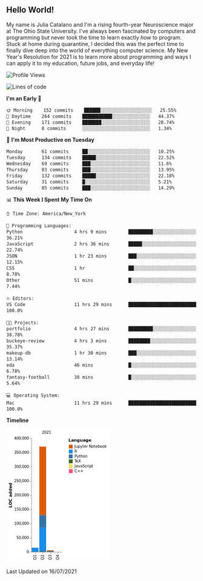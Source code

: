 ## Hello World!

My name is Julia Catalano and I'm a rising fourth-year Neuroscience major at The Ohio State University. I've always been fascinated by computers and programming but never took the time to learn exactly *how* to program. Stuck at home during quarantine, I decided this was the perfect time to finally dive deep into the world of everything computer science. My New Year's Resolution for 2021 is to learn more about programming and ways I can apply it to my education, future jobs, and everyday life! 





<!--START_SECTION:waka-->
![Profile Views](http://img.shields.io/badge/Profile%20Views-136-blue)

![Lines of code](https://img.shields.io/badge/From%20Hello%20World%20I%27ve%20Written-391197%20lines%20of%20code-blue)

**I'm an Early 🐤** 

```text
🌞 Morning    152 commits    ██████░░░░░░░░░░░░░░░░░░░   25.55% 
🌆 Daytime    264 commits    ███████████░░░░░░░░░░░░░░   44.37% 
🌃 Evening    171 commits    ███████░░░░░░░░░░░░░░░░░░   28.74% 
🌙 Night      8 commits      ░░░░░░░░░░░░░░░░░░░░░░░░░   1.34%

```
📅 **I'm Most Productive on Tuesday** 

```text
Monday       61 commits     ██░░░░░░░░░░░░░░░░░░░░░░░   10.25% 
Tuesday      134 commits    █████░░░░░░░░░░░░░░░░░░░░   22.52% 
Wednesday    69 commits     ███░░░░░░░░░░░░░░░░░░░░░░   11.6% 
Thursday     83 commits     ███░░░░░░░░░░░░░░░░░░░░░░   13.95% 
Friday       132 commits    █████░░░░░░░░░░░░░░░░░░░░   22.18% 
Saturday     31 commits     █░░░░░░░░░░░░░░░░░░░░░░░░   5.21% 
Sunday       85 commits     ███░░░░░░░░░░░░░░░░░░░░░░   14.29%

```


📊 **This Week I Spent My Time On** 

```text
⌚︎ Time Zone: America/New_York

💬 Programming Languages: 
Python                   4 hrs 9 mins        █████████░░░░░░░░░░░░░░░░   36.21% 
JavaScript               2 hrs 36 mins       █████░░░░░░░░░░░░░░░░░░░░   22.74% 
JSON                     1 hr 23 mins        ███░░░░░░░░░░░░░░░░░░░░░░   12.15% 
CSS                      1 hr                ██░░░░░░░░░░░░░░░░░░░░░░░   8.78% 
Other                    51 mins             █░░░░░░░░░░░░░░░░░░░░░░░░   7.44%

🔥 Editors: 
VS Code                  11 hrs 29 mins      █████████████████████████   100.0%

🐱‍💻 Projects: 
portfolio                4 hrs 27 mins       █████████░░░░░░░░░░░░░░░░   38.78% 
buckeye-review           4 hrs 3 mins        ████████░░░░░░░░░░░░░░░░░   35.37% 
makeup-db                1 hr 30 mins        ███░░░░░░░░░░░░░░░░░░░░░░   13.14% 
eda                      46 mins             █░░░░░░░░░░░░░░░░░░░░░░░░   6.78% 
fantasy-football         38 mins             █░░░░░░░░░░░░░░░░░░░░░░░░   5.64%

💻 Operating System: 
Mac                      11 hrs 29 mins      █████████████████████████   100.0%

```

**Timeline**

![Chart not found](https://raw.githubusercontent.com/juliacat23/juliacat23/main/charts/bar_graph.png) 


 Last Updated on 16/07/2021
<!--END_SECTION:waka-->

